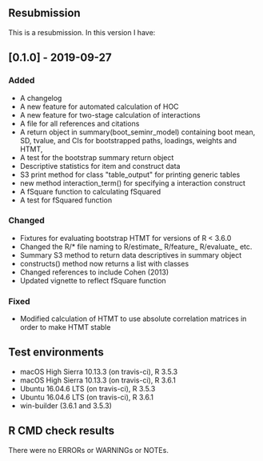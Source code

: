 ## Resubmission
This is a resubmission. In this version I have:

## [0.1.0] - 2019-09-27
### Added
- A changelog
- A new feature for automated calculation of HOC
- A new feature for two-stage calculation of interactions
- A file for all references and citations
- A return object in summary(boot_seminr_model) containing boot mean, SD, tvalue, and CIs for bootstrapped paths, loadings, weights and HTMT, 
- A test for the bootstrap summary return object
- Descriptive statistics for item and construct data
- S3 print method for class "table_output" for printing generic tables
- new method interaction_term() for specifying a interaction construct
- A fSquare function to calculating fSquared
- A test for fSquared function

### Changed
- Fixtures for evaluating bootstrap HTMT for versions of R < 3.6.0
- Changed the R/* file naming to R/estimate_ R/feature_ R/evaluate_ etc.
- Summary S3 method to return data descriptives in summary object
- constructs() method now returns a list with classes
- Changed references to include Cohen (2013)
- Updated vignette to reflect fSquare function

### Fixed
- Modified calculation of HTMT to use absolute correlation matrices in order to make HTMT stable


## Test environments
* macOS High Sierra 10.13.3 (on travis-ci), R 3.5.3
* macOS High Sierra 10.13.3 (on travis-ci), R 3.6.1
* Ubuntu 16.04.6 LTS (on travis-ci), R 3.5.3
* Ubuntu 16.04.6 LTS (on travis-ci), R 3.6.1
* win-builder (3.6.1 and 3.5.3)

## R CMD check results
There were no ERRORs or WARNINGs or NOTEs. 
